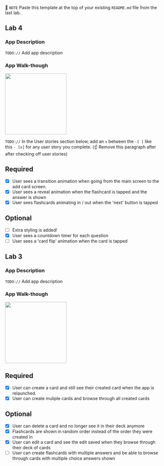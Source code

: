 📝 `NOTE` Paste this template at the top of your existing `README.md` file from the last lab.


## Lab 4

### App Description
`TODO://` Add app description

### App Walk-though
<img src="https://i.imgur.com/nu3kscT.gif" width=200><br>

`TODO://` In the User stories section below, add an `x` between the `-[ ]` like this `- [x]` for any user story you complete. (☝️ Remove this paragraph after after checking off user stories)

## Required
- [x] User sees a transition animation when going from the main screen to the add card screen.
- [x] User sees a reveal animation when the flashcard is tapped and the answer is shown
- [x] User sees flashcards animating in / out when the 'next' button is tapped

## Optional
- [ ] Extra styling is added!
- [x] User sees a countdown timer for each question
- [ ] User sees a 'card flip' animation when the card is tapped

## Lab 3

### App Description
`TODO://` Add app description

### App Walk-though

<img src="https://media.giphy.com/media/4HgDFFY5ue50xcvXvN/giphy.gif" width=200><br>


## Required
- [x] User can create a card and still see their created card when the app is relaunched.
- [x] User can create muliple cards and browse through all created cards

## Optional
- [x] User can delete a card and no longer see it in their deck anymore
- [x] Flashcards are shown in random order instead of the order they were created in
- [x] User can edit a card and see the edit saved when they browse through their deck of cards
- [ ] User can create flashcards with multiple answers and be able to browse through cards with multiple choice answers shown
